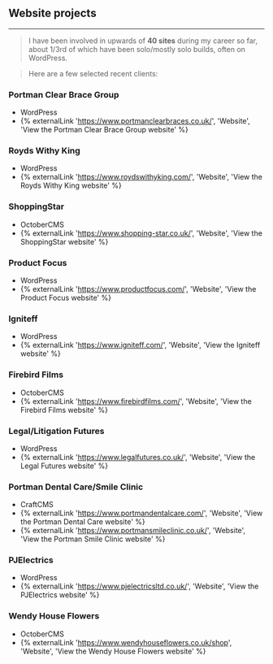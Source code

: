 ## Website projects

---

> I have been involved in upwards of **40 sites** during my career so far, about 1/3rd of which have been solo/mostly solo builds, often on WordPress.

> Here are a few selected recent clients:

### Portman Clear Brace Group

- WordPress
- {% externalLink 'https://www.portmanclearbraces.co.uk/', 'Website', 'View the Portman Clear Brace Group website' %}

### Royds Withy King

- WordPress
- {% externalLink 'https://www.roydswithyking.com/', 'Website', 'View the Royds Withy King website' %}

### ShoppingStar

- OctoberCMS
- {% externalLink 'https://www.shopping-star.co.uk/', 'Website', 'View the ShoppingStar website' %}

### Product Focus

- WordPress
- {% externalLink 'https://www.productfocus.com/', 'Website', 'View the Product Focus website' %}

### Igniteff

- WordPress
- {% externalLink 'https://www.igniteff.com/', 'Website', 'View the Igniteff website' %}

### Firebird Films

- OctoberCMS
- {% externalLink 'https://www.firebirdfilms.com/', 'Website', 'View the Firebird Films website' %}

### Legal/Litigation Futures

- WordPress
- {% externalLink 'https://www.legalfutures.co.uk/', 'Website', 'View the Legal Futures website' %}

### Portman Dental Care/Smile Clinic

- CraftCMS
- {% externalLink 'https://www.portmandentalcare.com/', 'Website', 'View the Portman Dental Care website' %}
- {% externalLink 'https://www.portmansmileclinic.co.uk/', 'Website', 'View the Portman Smile Clinic website' %}

### PJElectrics

- WordPress
- {% externalLink 'https://www.pjelectricsltd.co.uk/', 'Website', 'View the PJElectrics website' %}

### Wendy House Flowers

- OctoberCMS
- {% externalLink 'https://www.wendyhouseflowers.co.uk/shop', 'Website', 'View the Wendy House Flowers website' %}
